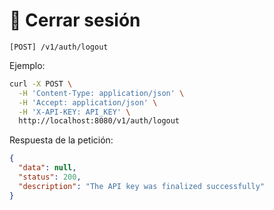# 👋 Cerrar sesión

```
[POST] /v1/auth/logout
```

Ejemplo:

```bash
curl -X POST \
  -H 'Content-Type: application/json' \
  -H 'Accept: application/json' \
  -H 'X-API-KEY: API_KEY' \
  http://localhost:8080/v1/auth/logout
```

Respuesta de la petición:

```json
{
  "data": null,
  "status": 200,
  "description": "The API key was finalized successfully"
}
```
